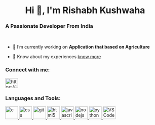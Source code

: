 <h1 align="center">Hi 👋, I'm Rishabh Kushwaha</h1>
<h3>A Passionate Developer From India</h3> <br>

- 🔭 I’m currently working on **Application that based on Agriculture**

- 📄 Know about my experiences <a href="https://drive.google.com/file/d/1gvYyRhGMUyqpKinhlSYg35zdnYOSQWvs/view?usp=drivesdk">know more </a>  

<h3 align="left">Connect with me:</h3>
<p align="left">
<a href="https://linkedin.com/in/rishabh-kushwaha-308a29252" target="blank"><img align="center" src="https://blogger.googleusercontent.com/img/b/R29vZ2xl/AVvXsEgyd9qcHAWltxXbN00G2F7y5AnquNq0hjFcOYTVRs5byCF56OfG5Oxh_0T3WpPHZXVM4aLD-vNBpz4TViZY7nRgjTeRfqK71yH-zvy3ssUodVmGLDFL4Dgu0xPmrZEnGVwSBs-BgE-9dJwJS1Lg86NUvsdwN2k6S7oKGcGfs7LP91h7dk2-NOqhxQZJBXd4/s1600/rishabh%20kushwaha.png" alt="https://in.linkedin.com/in/rishabh-kushwaha-308a29252" height="30" width="40" /></a>
</p>

<h3 align="left">Languages and Tools:</h3>
<p align="left"> <a href="https://www.cprogramming.com/" target="_blank" rel="noreferrer"> <img src="https://png2.cleanpng.com/sh/ee83076024b5744a751471fc3ab77148/L0KzQYi4UsE4N5M5fJGAYUO5SYa7hMQxapZmSpC5N0O4Q4S9VsE2OWQ6SqgBMEW1Roa5TwBvbz==/5a36954d40bea2.0735336615135266052652.png" alt="c" width="40" height="40"/> </a>  <a href="https://www.w3schools.com/css/" target="_blank" rel="noreferrer"> <img src="https://blogger.googleusercontent.com/img/b/R29vZ2xl/AVvXsEiWr51DSQdWdaAtzWB8wK8rVq31x0MjVQzCTC9IXOP_9oKz02rswN-r3MyDnV--oaFuspQYIBoVe6J0lrU-WNJ9dEWnvdGDbsUz9Qk5ANHYX6igv0G2fnDGrja_UVRnm7j_1HxzU0prTnRPIDeBzjBRMF8vVgacivbH7PNq-_UEfxnOBc2xK8slsuSAsd--/s500/rishabh%20kushwaha%20css.png" alt="css" width="40" height="40"/> </a>  <a href="https://git-scm.com/" target="_blank" rel="noreferrer"> <img src="https://blogger.googleusercontent.com/img/b/R29vZ2xl/AVvXsEiTEQ8lMPzLdFEt9oiv_Cp3F1yklQoeO1FRSpZyu4yyRpSI7WQBJrbmPR0CY6aJ930Z-Ohov8JJUChNzd2hfHIfbYmrWmiN9fc34vItmQxIPYZqD0quBI8p6SySbvNGU2zKqrku2OTuIrZcG9WrsKzXhR7Gz_6xDguhEFN25svI1_kJuB6gyprBsauMPGz4/s135/rishabh%20kushwaha%20git.png" alt="git" width="40" height="40"/> </a>  <a href="https://www.w3.org/html/" target="_blank" rel="noreferrer"> <img src="https://blogger.googleusercontent.com/img/b/R29vZ2xl/AVvXsEhVJgVFEkHaM5sgqzmtnaCjN-pyp6diq01kHqhADu31P2wGSUcEZBVH4Ypixs0wHbTHjgku6W1NH2brmRYeR1DS1VV2s-4M-tP2z3j1ZiA1kNBgbi7LHu3uGgPw1bEbYppMETr7NQd913fafKW5nvNWdcZiOxLDfJKDpDSwr9puHdpYFZlADuA9u2i2GgMx/s225/rishabh%20kushwaha%20html.png" alt="html5" width="40" height="40"/> </a> <a href="https://developer.mozilla.org/en-US/docs/Web/JavaScript" target="_blank" rel="noreferrer"> <img src="https://blogger.googleusercontent.com/img/b/R29vZ2xl/AVvXsEhArr17PXGZxXrscxamdKh_EK2u45s9JN3SRGePJQ5hJsQfoJx0MJKk-i9hpGsSyy8yqiR6-LPqREbBeg8MXulGHAoAhOFdB7D_6tS5-IHEZwZ1mWpwBqQonvVUEOwhLaToqcvIJgJrkwKnVmxUWnbUTjjNWOfUqCeiHNJU8Qikp9WsWjMEboxt860ge4JG/s241/rishabh%20java.png" alt="javascript" width="40" height="40"/> </a>  <a href="https://nodejs.org" target="_blank" rel="noreferrer"> <img src="https://blogger.googleusercontent.com/img/b/R29vZ2xl/AVvXsEiiL1i_YuYU1YyetPf8Qy4hSF6DXgX12e62P0dxMAD9tfwTeSO6YEygs2fs3BGGvoUpzof4L2ZaFxwbj_O1n2hNWKX2q4pzjczoUPPFE1MV8XoOM33m9c3DuS8OTIArvORKh032E47KEup862trzJyHAxQHRW8zwkTX8RS5rV8IOHWFZBwIpZ3f5Gokn1mX/s480/rishabh%20node.png" alt="nodejs" width="40" height="40"/> </a> <a href="https://www.python.org" target="_blank" rel="noreferrer"> <img src="https://blogger.googleusercontent.com/img/b/R29vZ2xl/AVvXsEgSz6Rkab0WTe14PELoHC5d4VuHGXPPaZEADbJY9ien-OF3K3TEhQNqrcujn5SJfvuqoZY3xwM78Nv_bajOSc___qfZ452_F-PhUufCQEHK8sHpsba7a0V4FXG7zQc7TKuf72XX8QSx3ecUJEeu75zD9LsGrWyoVkQIqhevemlUnIkZwaE0UlhgwpGnDRTz/s235/rishabh%20python.png" alt="python" width="40" height="40"/> </a>  <a href="https://code.visualstudio.com" target="_blank" rel="noreferrer"> <img src="https://blogger.googleusercontent.com/img/b/R29vZ2xl/AVvXsEhWdw_5dZF6vwyag3OCygTWORzD8OMdy4Ik2yIiRpmycJBIfEfTR72At4RuZ_gbvY0FzyTmMl7sbJSERdkntlMWkASKkQPHFbEnJjzQppGm4iJv4cj-9nt_6h5U2J1eN-zYLE-8FvmLbUliIBVhk-IMmYtVb92PIXDjoRYvcxEsfdPZzw9DtH51TuZLzagS/s225/rishabh%20vs.png" alt="VS Code" width="40" height="40"/> </a> </p>
